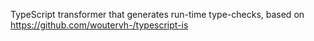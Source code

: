 TypeScript transformer that generates run-time type-checks, based on https://github.com/woutervh-/typescript-is
